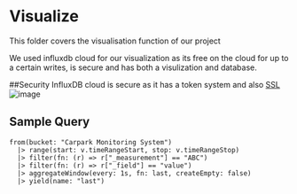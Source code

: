 # Visualize
This folder covers the visualisation function of our project

We used influxdb cloud for our visualization as its free on the cloud for up to a certain writes, is secure and has both a visulization and database.

##Security
InfluxDB cloud is secure as it has a token system and also [SSL](https://docs.influxdata.com/influxdb/v2.1/security/enable-tls/)
![image](https://user-images.githubusercontent.com/74981128/150627787-9d2fa4bb-8e19-4699-9829-d0dbc3ca2859.png)

## Sample Query
```
from(bucket: "Carpark Monitoring System")
  |> range(start: v.timeRangeStart, stop: v.timeRangeStop)
  |> filter(fn: (r) => r["_measurement"] == "ABC")
  |> filter(fn: (r) => r["_field"] == "value")
  |> aggregateWindow(every: 1s, fn: last, createEmpty: false)
  |> yield(name: "last")
```
